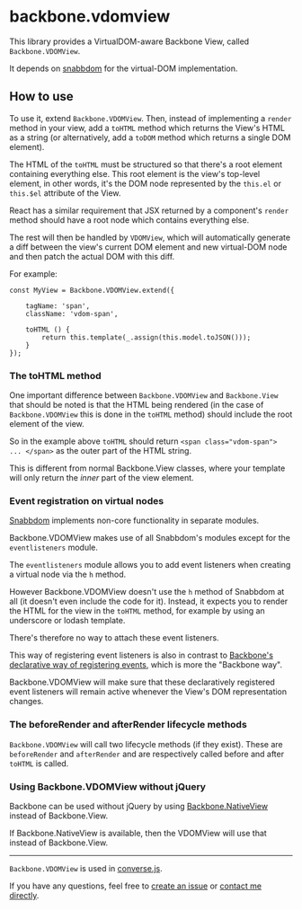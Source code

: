 # backbone.vdomview

This library provides a VirtualDOM-aware Backbone View, called
`Backbone.VDOMView`.

It depends on [snabbdom](https://github.com/snabbdom/snabbdom) for the
virtual-DOM implementation.

## How to use

To use it, extend `Backbone.VDOMView`. Then, instead of implementing a `render`
method in your view, add a `toHTML` method which returns the View's HTML as a
string (or alternatively, add a `toDOM` method which returns a single DOM element).

The HTML of the `toHTML` must be structured so that there's a root element
containing everything else. This root element is the view's top-level element,
in other words, it's the DOM node represented by the `this.el` or `this.$el`
attribute of the View.

React has a similar requirement that JSX returned by a component's `render` method
should have a root node which contains everything else.

The rest will then be handled by `VDOMView`, which will automatically
generate a diff between the view's current DOM element and new virtual-DOM
node and then patch the actual DOM with this diff.

For example:

    const MyView = Backbone.VDOMView.extend({

        tagName: 'span',
        className: 'vdom-span',

        toHTML () {
            return this.template(_.assign(this.model.toJSON()));
        }
    });

### The toHTML method

One important difference between `Backbone.VDOMView` and `Backbone.View`
that should be noted is that the HTML being rendered (in the case of
`Backbone.VDOMView` this is done in the `toHTML` method) should include
the root element of the view.

So in the example above `toHTML` should return `<span class="vdom-span"> ... </span>`
as the outer part of the HTML string.

This is different from normal Backbone.View classes, where your template will
only return the *inner* part of the view element.

### Event registration on virtual nodes

[Snabbdom](https://github.com/snabbdom/snabbdom) implements non-core
functionality in separate modules.

Backbone.VDOMView makes use of all Snabbdom's modules except for the
`eventlisteners` module.

The `eventlisteners` module allows you to add event listeners
when creating a virtual node via the `h` method.

However Backbone.VDOMView doesn't use the `h` method of Snabbdom at all (it
doesn't even include the code for it). Instead, it expects you to render the
HTML for the view in the `toHTML` method, for example by using an underscore or
lodash template.

There's therefore no way to attach these event listeners.

This way of registering event listeners is also in contrast to [Backbone's
declarative way of registering events](http://backbonejs.org/#View-events),
which is more the "Backbone way".

Backbone.VDOMView will make sure that these declaratively registered event
listeners will remain active whenever the View's DOM representation changes.

### The beforeRender and afterRender lifecycle methods

`Backbone.VDOMView` will call two lifecycle methods (if they exist).
These are `beforeRender` and `afterRender` and are respectively called
before and after `toHTML` is called.

### Using Backbone.VDOMView without jQuery

Backbone can be used without jQuery by using
[Backbone.NativeView](https://github.com/akre54/Backbone.NativeView) instead of
Backbone.View.

If Backbone.NativeView is available, then the VDOMView will use that instead of
Backbone.View.

---

`Backbone.VDOMView` is used in [converse.js](https://conversejs.org).

If you have any questions, feel free to [create an issue](https://github.com/jcbrand/backbone.vdomview/issues)
or [contact me directly](http://opkode.com/contact.html).
